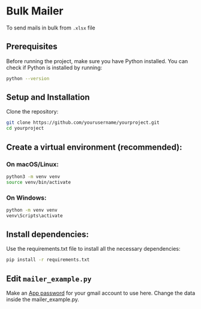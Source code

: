 # Bulk Mailer
To send mails in bulk from `.xlsx` file

## Prerequisites
Before running the project, make sure you have Python installed. You can check if Python is installed by running:
```bash
python --version
```

## Setup and Installation
Clone the repository:
```bash
git clone https://github.com/yourusername/yourproject.git
cd yourproject
```
## Create a virtual environment (recommended):

### On macOS/Linux:
```bash
python3 -m venv venv
source venv/bin/activate
```
### On Windows:

```bash
python -m venv venv
venv\Scripts\activate
```
## Install dependencies:

Use the requirements.txt file to install all the necessary dependencies:

```bash
pip install -r requirements.txt
```

## Edit `mailer_example.py`
Make an [App password](https://myaccount.google.com/apppasswords) for your gmail account to use here.
Change the data inside the mailer_example.py.